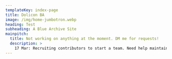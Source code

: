 ```yaml
---
templateKey: index-page
title: Dolicon BA
image: /img/home-jumbotron.webp
heading: Test
subheading: A Blue Archive Site
mainpitch:
  title: Not working on anything at the moment. DM me for requests!
  description: >
    17 Mar: Recruiting contributors to start a team. Need help maintaining the site as I will get busy soon. DM me on discord if you are interested @ Dolicon#8638
---
```

